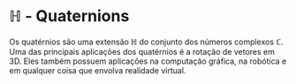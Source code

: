# ℍ - Quaternions

Os quatérnios são uma extensão ℍ do conjunto dos números complexos ℂ.
Uma das principais aplicações dos quatérnios é a rotação de vetores em 3D.
Eles também possuem aplicações na computação gráfica, na robótica e em qualquer coisa que envolva realidade virtual.
